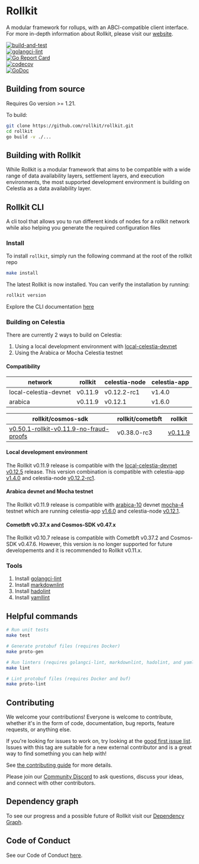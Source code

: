 # Rollkit

A modular framework for rollups, with an ABCI-compatible client interface. For more in-depth information about Rollkit, please visit our [website](https://rollkit.dev).

<!-- markdownlint-disable MD013 -->
[![build-and-test](https://github.com/rollkit/rollkit/actions/workflows/test.yml/badge.svg)](https://github.com/rollkit/rollkit/actions/workflows/test.yml)  
[![golangci-lint](https://github.com/rollkit/rollkit/actions/workflows/lint.yml/badge.svg)](https://github.com/rollkit/rollkit/actions/workflows/lint.yml)  
[![Go Report Card](https://goreportcard.com/badge/github.com/rollkit/rollkit)](https://goreportcard.com/report/github.com/rollkit/rollkit)  
[![codecov](https://codecov.io/gh/rollkit/rollkit/branch/main/graph/badge.svg?token=CWGA4RLDS9)](https://codecov.io/gh/rollkit/rollkit)  
[![GoDoc](https://godoc.org/github.com/rollkit/rollkit?status.svg)](https://godoc.org/github.com/rollkit/rollkit)
<!-- markdownlint-enable MD013 -->

## Building from source

Requires Go version >= 1.21.

To build:

```sh
git clone https://github.com/rollkit/rollkit.git
cd rollkit
go build -v ./...
```

## Building with Rollkit

While Rollkit is a modular framework that aims to be compatible with a wide
range of data availability layers, settlement layers, and execution
environments, the most supported development environment is building on Celestia
as a data availability layer.

## Rollkit CLI

A cli tool that allows you to run different kinds of nodes for a rollkit network while also helping you generate the required configuration files

### Install

To install `rollkit`, simply run the following command at the root of the rollkit repo

```bash
make install
```

The latest Rollkit is now installed. You can verify the installation by running:

```bash
rollkit version
```

Explore the CLI documentation [here](./cmd/rollkit/rollkit.md)

### Building on Celestia

There are currently 2 ways to build on Celestia:

1. Using a local development environment with [local-celestia-devnet](https://github.com/rollkit/local-celestia-devnet)
1. Using the Arabica or Mocha Celestia testnet

#### Compatibility

| network               | rollkit | celestia-node | celestia-app |
| --------------------- | ------- | ------------- | ------------ |
| local-celestia-devnet | v0.11.9 | v0.12.2-rc1   | v1.4.0       |
| arabica               | v0.11.9 | v0.12.1       | v1.6.0       |

<!-- markdownlint-disable MD013 -->
| rollkit/cosmos-sdk | rollkit/cometbft | rollkit |
|-|-|-|
| [v0.50.1-rollkit-v0.11.9-no-fraud-proofs](https://github.com/rollkit/cosmos-sdk/releases/tag/v0.50.1-rollkit-v0.11.9-no-fraud-proofs) | v0.38.0-rc3| [v0.11.9](https://github.com/rollkit/rollkit/releases/tag/v0.11.9) |
<!-- markdownlint-enable MD013 -->

#### Local development environment

The Rollkit v0.11.9 release is compatible with the
[local-celestia-devnet](https://github.com/rollkit/local-celestia-devnet) [v0.12.5](https://github.com/rollkit/local-celestia-devnet/releases/tag/v0.12.5)
release. This version combination is compatible with celestia-app
[v1.4.0](https://github.com/celestiaorg/celestia-app/releases/tag/v1.4.0)
and celestia-node
[v0.12.2-rc1](https://github.com/celestiaorg/celestia-node/releases/tag/v0.12.2-rc1).

#### Arabica devnet and Mocha testnet

The Rollkit v0.11.9 release is compatible with
[arabica-10](https://docs.celestia.org/nodes/arabica-devnet/) devnet
[mocha-4](https://docs.celestia.org/nodes/mocha-testnet/) testnet which are running
celestia-app
[v1.6.0](https://github.com/celestiaorg/celestia-app/releases/tag/v1.6.0)
and celestia-node
[v0.12.1](https://github.com/celestiaorg/celestia-node/releases/tag/v0.12.1).

#### Cometbft v0.37.x and Cosmos-SDK v0.47.x

The Rollkit v0.10.7 release is compatible with Cometbft v0.37.2 and Cosmos-SDK
v0.47.6. However, this version is no longer supported for future developements and
it is recommended to Rollkit v0.11.x.

### Tools

1. Install [golangci-lint](https://golangci-lint.run/usage/install/)
1. Install [markdownlint](https://github.com/DavidAnson/markdownlint)
1. Install [hadolint](https://github.com/hadolint/hadolint)
1. Install [yamllint](https://yamllint.readthedocs.io/en/stable/quickstart.html)

## Helpful commands

```sh
# Run unit tests
make test

# Generate protobuf files (requires Docker)
make proto-gen

# Run linters (requires golangci-lint, markdownlint, hadolint, and yamllint)
make lint

# Lint protobuf files (requires Docker and buf)
make proto-lint

```

## Contributing

We welcome your contributions! Everyone is welcome to contribute, whether it's
in the form of code, documentation, bug reports, feature
requests, or anything else.

If you're looking for issues to work on, try looking at the
[good first issue list](https://github.com/rollkit/rollkit/issues?q=is%3Aissue+is%3Aopen+label%3A%22good+first+issue%22).
Issues with this tag are suitable for a new external contributor and is a great
way to find something you can help with!

See
[the contributing guide](https://github.com/rollkit/rollkit/blob/main/CONTRIBUTING.md)
for more details.

Please join our
[Community Discord](https://discord.com/invite/YsnTPcSfWQ)
to ask questions, discuss your ideas, and connect with other contributors.

## Dependency graph

To see our progress and a possible future of Rollkit visit our [Dependency
Graph](https://github.com/rollkit/rollkit/blob/main/specs/src/specs/rollkit-dependency-graph.md).

## Code of Conduct

See our Code of Conduct [here](https://docs.celestia.org/community/coc).
